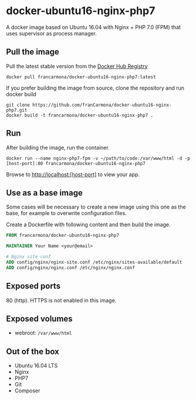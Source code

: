 # docker-ubuntu16-nginx-php7
A docker image based on Ubuntu 16.04 with Nginx + PHP 7.0 (FPM) that uses supervisor as process manager.

## Pull the image

Pull the latest stable version from the [Docker Hub Registry](https://hub.docker.com/r/francarmona/docker-ubuntu16-nginx-php7/)
```
docker pull francarmona/docker-ubuntu16-nginx-php7:latest
```

If you prefer building the image from source, clone the repository and run docker build

```
git clone https://github.com/franCarmona/docker-ubuntu16-nginx-php7.git
docker build -t francarmona/docker-ubuntu16-nginx-php7 .
```

## Run

After building the image, run the container.
```
docker run --name nginx-php7-fpm -v ~/path/to/code:/var/www/html -d -p [host-port]:80 francarmona/docker-ubuntu16-nginx-php7
```
Browse to [http://localhost:[host-port]](http://localhost:[host-port]) to view your app.

## Use as a base image

Some cases will be necessary to create a new image using this one as the base, for example to overwrite configuration files.

Create a Dockerfile with following content and then build the image.

```Dockerfile
FROM francarmona/docker-ubuntu16-nginx-php7

MAINTAINER Your Name <your@email>

# Nginx site conf
ADD config/nginx/nginx-site.conf /etc/nginx/sites-available/default
ADD config/nginx/nginx.conf /etc/nginx/nginx.conf
```


## Exposed ports

80 (http). HTTPS is not enabled in this image.

## Exposed volumes

 - webroot: `/var/www/html`
 
## Out of the box

 * Ubuntu 16.04 LTS
 * Nginx
 * PHP7
 * Git
 * Composer
